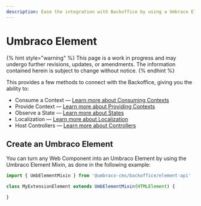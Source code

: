 ```yaml
---
description: Ease the integration with Backoffice by using a Umbraco Element
---
```


# Umbraco Element

{% hint style="warning" %}
This page is a work in progress and may undergo further revisions, updates, or amendments. The information contained herein is subject to change without notice.
{% endhint %}

This provides a few methods to connect with the Backoffice, giving you the ability to:

* Consume a Context — [Learn more about Consuming Contexts](../working-with-data/context-api.md)
* Provide Context — [Learn more about Providing Contexts](../working-with-data/context-api.md#provide-a-context-api)
* Observe a State — [Learn more about States](../working-with-data/states.md#observe-a-state-via-umbraco-element-or-umbraco-controller)
* Localization — [Learn more about Localization](../../../extending/language-files/)
* Host Controllers — [Learn more about Controllers](controllers/)

## Create an Umbraco Element

You can turn any Web Component into an Umbraco Element by using the Umbraco Element Mixin, as done in the following example:

```ts
import { UmbElementMixin } from '@umbraco-cms/backoffice/element-api'

class MyExtensionElement extends UmbElementMixin(HTMLElement) {

}
```
